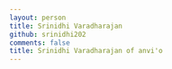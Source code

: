 ```yaml
---
layout: person
title: Srinidhi Varadharajan
github: srinidhi202
comments: false
title: Srinidhi Varadharajan of anvi'o
---
```

